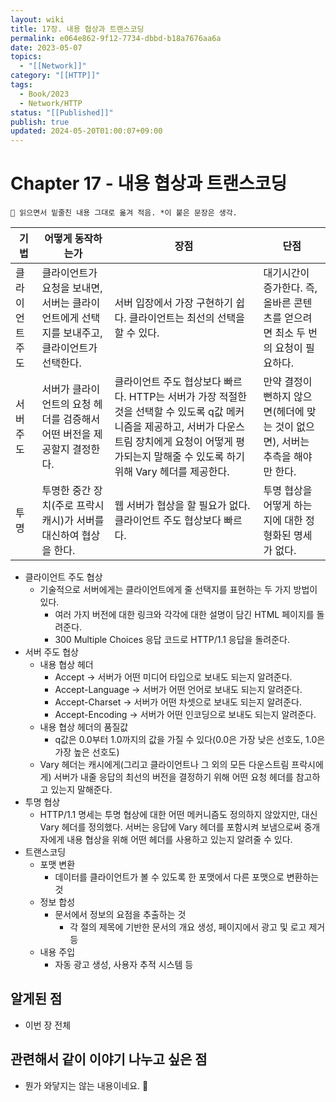 ```yaml
---
layout: wiki
title: 17장. 내용 협상과 트랜스코딩
permalink: e064e862-9f12-7734-dbbd-b18a7676aa6a
date: 2023-05-07
topics:
  - "[[Network]]"
category: "[[HTTP]]"
tags:
  - Book/2023
  - Network/HTTP
status: "[[Published]]"
publish: true
updated: 2024-05-20T01:00:07+09:00
---
```


# Chapter 17 - 내용 협상과 트랜스코딩

```
📌 읽으면서 밑줄친 내용 그대로 옮겨 적음. *이 붙은 문장은 생각.
```

| 기법            | 어떻게 동작하는가                                                                           | 장점                                                                                                                                                                                                           | 단점                                                                            |
| --------------- | ------------------------------------------------------------------------------------------- | -------------------------------------------------------------------------------------------------------------------------------------------------------------------------------------------------------------- | ------------------------------------------------------------------------------- |
| 클라이언트 주도 | 클라이언트가 요청을 보내면, 서버는 클라이언트에게 선택지를 보내주고, 클라이언트가 선택한다. | 서버 입장에서 가장 구현하기 쉽다. 클라이언트는 최선의 선택을 할 수 있다.                                                                                                                                       | 대기시간이 증가한다. 즉, 올바른 콘텐츠를 얻으려면 최소 두 번의 요청이 필요하다. |
| 서버 주도       | 서버가 클라이언트의 요청 헤더를 검증해서 어떤 버전을 제공할지 결정한다.                     | 클라이언트 주도 협상보다 빠르다. HTTP는 서버가 가장 적절한 것을 선택할 수 있도록 q값 메커니즘을 제공하고, 서버가 다운스트림 장치에게 요청이 어떻게 평가되는지 말해줄 수 있도록 하기 위해 Vary 헤더를 제공한다. | 만약 결정이 뻔하지 않으면(헤더에 맞는 것이 없으면), 서버는 추측을 해야만 한다.  |
| 투명            | 투명한 중간 장치(주로 프락시 캐시)가 서버를 대신하여 협상을 한다.                           | 웹 서버가 협상을 할 필요가 없다. 클라이언트 주도 협상보다 빠르다.                                                                                                                                              | 투명 협상을 어떻게 하는지에 대한 정형화된 명세가 없다.                          | 

- 클라이언트 주도 협상
	- 기술적으로 서버에게는 클라이언트에게 줄 선택지를 표현하는 두 가지 방법이 있다.
		- 여러 가지 버전에 대한 링크와 각각에 대한 설명이 담긴 HTML 페이지를 돌려준다.
		- 300 Multiple Choices 응답 코드로 HTTP/1.1 응답을 돌려준다.
- 서버 주도 협상
	- 내용 협상 헤더
		- Accept → 서버가 어떤 미디어 타입으로 보내도 되는지 알려준다.
		- Accept-Language → 서버가 어떤 언어로 보내도 되는지 알려준다.
		- Accept-Charset → 서버가 어떤 차셋으로 보내도 되는지 알려준다.
		- Accept-Encoding → 서버가 어떤 인코딩으로 보내도 되는지 알려준다.
	- 내용 협상 헤더의 품질값
		- q값은 0.0부터 1.0까지의 값을 가질 수 있다(0.0은 가장 낮은 선호도, 1.0은 가장 높은 선호도)
	- Vary 헤더는 캐시에게(그리고 클라이언트나 그 외의 모든 다운스트림 프락시에게) 서버가 내줄 응답의 최선의 버전을 결정하기 위해 어떤 요청 헤더를 참고하고 있는지 말해준다.
- 투명 협상
	- HTTP/1.1 명세는 투명 협상에 대한 어떤 메커니즘도 정의하지 않았지만, 대신 Vary 헤더를 정의했다. 서버는 응답에 Vary 헤더를 포함시켜 보냄으로써 중개자에게 내용 협상을 위해 어떤 헤더를 사용하고 있는지 알려줄 수 있다.
- 트랜스코딩
	- 포맷 변환
		- 데이터를 클라이언트가 볼 수 있도록 한 포맷에서 다른 포맷으로 변환하는 것
	- 정보 합성
		- 문서에서 정보의 요점을 추출하는 것
			- 각 절의 제목에 기반한 문서의 개요 생성, 페이지에서 광고 및 로고 제거 등
	- 내용 주입
		- 자동 광고 생성, 사용자 추적 시스템 등

## 알게된 점

- 이번 장 전체

## 관련해서 같이 이야기 나누고 싶은 점

- 뭔가 와닿지는 않는 내용이네요. 🫠